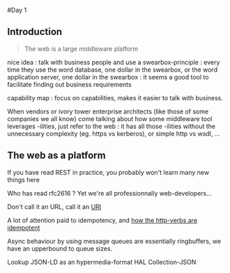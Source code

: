 
#Day 1

## Introduction

> The web is a large middleware platform

nice idea : talk with business people and use a swearbox-principle : every time they use the word database, one dollar in the swearbox, or the word application server, one dollar in the swearbox : it seems a good tool to facilitate finding out business requirements

capability map : focus on capabilities, makes it easier to talk with business.


When vendors or ivory tower enterprise architects (like those of some companies we all know) come talking about how some middleware tool leverages -ilities, just refer to the web : it has all those -ilities without the unnecessary complexity (eg. https vs kerberos), or simple http vs wsdl, ...

## The web as a platform

If you have read REST in practice, you probably won't learn many new things here

Who has read rfc2616 ? Yet we're all professionnally web-developers...

Don't call it an URL, call it an [URI](https://en.wikipedia.org/wiki/Uniform_Resource_Identifier)

A lot of attention paid to idempotency, and [how the http-verbs are idempotent](http://restcookbook.com/HTTP%20Methods/idempotency/)

Async behaviour by using message queues are essentially ringbuffers, we have an upperbound to queue sizes.

Lookup JSON-LD as an hypermedia-format HAL Collection-JSON





